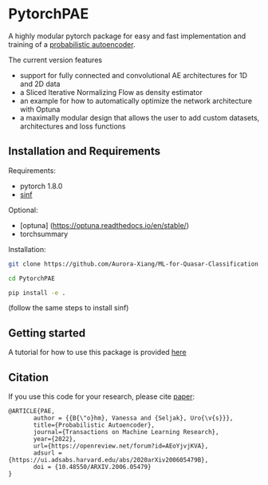 # PytorchPAE
A highly modular pytorch package for easy and fast implementation and training of a [probabilistic autoencoder](https://github.com/Aurora-Xiang/ML-for-Quasar-Classification/tree/main/PytorchPAE).

The current version features 
- support for fully connected and convolutional AE architectures for 1D and 2D data
- a Sliced Iterative Normalizing Flow as density estimator
- an example for how to automatically optimize the network architecture with Optuna 
- a maximally modular design that allows the user to add custom datasets, architectures and loss functions



## Installation and Requirements

Requirements: 
- pytorch 1.8.0
- [sinf](https://github.com/biweidai/SINF)

Optional:
- [optuna] (https://optuna.readthedocs.io/en/stable/)
- torchsummary

Installation:
```sh
git clone https://github.com/Aurora-Xiang/ML-for-Quasar-Classification.git
```
```sh
cd PytorchPAE
```
```sh
pip install -e . 
```
(follow the same steps to install sinf)


## Getting started

A tutorial for how to use this package is provided [here](https://github.com/VMBoehm/PytorchPAE/blob/main/notebooks/Tutorial.ipynb)

## Citation

If you use this code for your research, please cite [paper](https://arxiv.org/abs/2006.05479):

```
@ARTICLE{PAE,
       author = {{B{\"o}hm}, Vanessa and {Seljak}, Uro{\v{s}}},
       title={Probabilistic Autoencoder},
       journal={Transactions on Machine Learning Research},
       year={2022},
       url={https://openreview.net/forum?id=AEoYjvjKVA},
       adsurl = {https://ui.adsabs.harvard.edu/abs/2020arXiv200605479B},
       doi = {10.48550/ARXIV.2006.05479}
}
```
